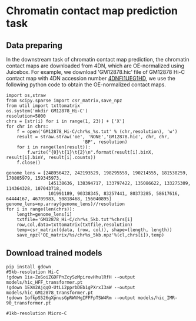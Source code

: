 # Chromatin contact map prediction task

## Data preparing

In the downstream task of chromatin contact map prediction, the chromatin contact maps are downloaded from 4DN, which are OE-normalized using Juicebox. For example, we download 'GM12878.hic' file of GM12878 Hi-C contact map with 4DN accession number [4DNFI1UEG1HD](https://data.4dnucleome.org/files-processed/4DNFI1UEG1HD/), we use the following python code to obtain the OE-normalized contact maps. 
```
import os,straw
from scipy.sparse import csr_matrix,save_npz
from util import txttomatrix
os.system('mkdir GM12878_Hi-C')
resolution=5000
chrs = [str(i) for i in range(1, 23)] + ['X']
for chr in chrs:
    f = open('GM12878_Hi-C/chr%s_%s.txt' % (chr,resolution), 'w')
    result = straw.straw('oe', 'NONE','GM12878.hic', chr, chr,
                             'BP', resolution)
    for i in range(len(result)):
        f.write("{0}\t{1}\t{2}\n".format(result[i].binX, result[i].binY, result[i].counts))
    f.close()
    
genome_lens = [248956422, 242193529, 198295559, 190214555, 181538259, 170805979, 159345973,
                145138636, 138394717, 133797422, 135086622, 133275309, 114364328, 107043718,
                101991189, 90338345, 83257441, 80373285, 58617616, 64444167, 46709983, 50818468, 156040895]
genome_lens=np.array(genome_lens)//resolution
for i in range(len(chrs)):
    length=genome_lens[i]
    txtfile='GM12878_Hi-C/chr%s_5kb.txt'%chrs[i]
    row,col,data=txttomatrix(txtfile,resolution)
    temp=csr_matrix((data, (row, col)), shape=(length, length))
    save_npz('OE_matrix/%s/chr%s_5kb.npz'%(cl,chrs[i]),temp)
```

## Download trained models
```
pip install gdown
#5kb-resolution Hi-C 
!gdown 1ia-ZoSoiZGDFPnZcySzMpirovHhulRfH --output models/hic_HFF_transformer.pt
!gdown 1EXm2AjqqO-UtLi2pprbDEb1gPXrxI3aW --output models/hic_GM12878_transformer.pt
!gdown 1ofkpS526gXpnusGpRWVHgIFFFpTSW4Rm --output models/hic_IMR-90_transformer.pt

#1kb-resolution Micro-C
```
